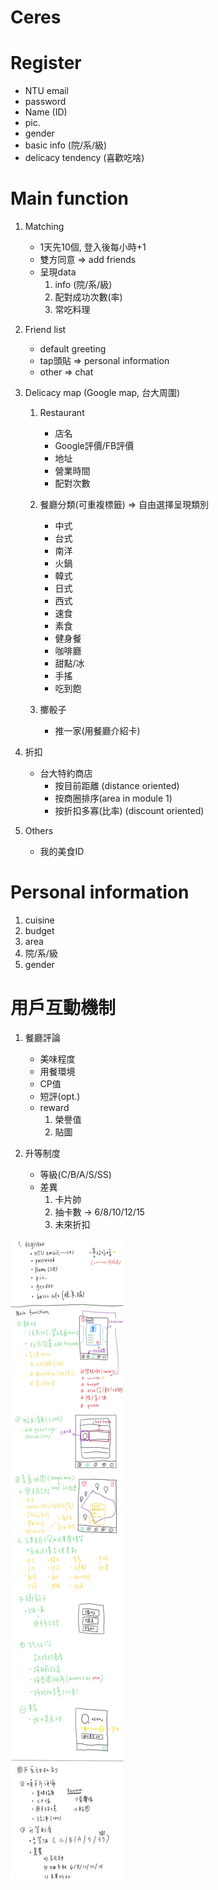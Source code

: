 # Ceres

# Register
- NTU email
- password
- Name (ID)
- pic.
- gender
- basic info (院/系/級)
- delicacy tendency (喜歡吃啥)

# Main function
1. Matching
	- 1天先10個, 登入後每小時+1
	- 雙方同意 => add friends
	- 呈現data
		1. info (院/系/級)
		2. 配對成功次數(率)
		3. 常吃料理

2. Friend list
	- default greeting
	- tap頭貼 => personal information
	- other => chat

3. Delicacy map (Google map, 台大周圍)
	1. Restaurant
		- 店名
		- Google評價/FB評價
		- 地址
		- 營業時間
		- 配對次數
	
	2. 餐廳分類(可重複標籤) => 自由選擇呈現類別
		- 中式
		- 台式
		- 南洋
		- 火鍋
		- 韓式
		- 日式
		- 西式
		- 速食
		- 素食
		- 健身餐
		- 咖啡廳
		- 甜點/冰
		- 手搖
		- 吃到飽

	3. 擲骰子
		- 推一家(用餐廳介紹卡)

4. 折扣
	- 台大特約商店
		- 按目前距離 (distance oriented)
		- 按商圈排序(area in module 1)
		- 按折扣多寡(比率) (discount oriented)

5. Others
	- 我的美食ID

# Personal information
1. cuisine
2. budget
3. area
4. 院/系/級
5. gender

# 用戶互動機制
1. 餐廳評論
	- 美味程度
	- 用餐環境
	- CP值
	- 短評(opt.)
	- reward
		1. 榮譽值
		2. 貼圖

2. 升等制度
	- 等級(C/B/A/S/SS)
	- 差異
		1. 卡片帥
		2. 抽卡數 -> 6/8/10/12/15
		3. 未來折扣

![structure](structure.png)
